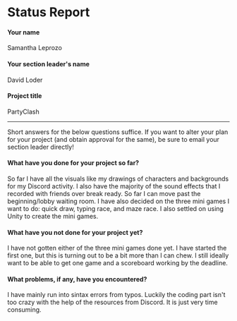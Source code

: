 # Status Report

#### Your name

Samantha Leprozo

#### Your section leader's name

David Loder

#### Project title

PartyClash

***

Short answers for the below questions suffice. If you want to alter your plan for your project (and obtain approval for the same), be sure to email your section leader directly!

#### What have you done for your project so far?

So far I have all the visuals like my drawings of characters and backgrounds for my Discord activity. I also have the majority of the sound effects that I recorded with friends over break ready. So far I can move past the beginning/lobby waiting room. I have also decided on the three mini games I want to do: quick draw, typing race, and maze race. I also settled on using Unity to create the mini games. 

#### What have you not done for your project yet?

I have not gotten either of the three mini games done yet. I have started the first one, but this is turning out to be a bit more than I can chew. I still ideally want to be able to get one game and a scoreboard working by the deadline. 

#### What problems, if any, have you encountered?

I have mainly run into sintax errors from typos. Luckily the coding part isn't too crazy with the help of the resources from Discord. It is just very time consuming. 
